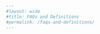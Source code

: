 ```yaml
---
#layout: wide
#title: FAQs and Definitions
#permalink: /faqs-and-definitions/
---
```


<!--
<div class="usa-layout-docs">
    <section class="usa-graphic-list usa-section sml-margin bg-gradient">
        <div class="grid-container">
            <div class="grid-row grid-gap">
                <div class="tablet:grid-col">
                    <h1 class="margin-0 text-white font-ui-2xl">FAQs and Definitions</h1>
                </div>
            </div>
        </div>
    </section>
    <div class="grid-container">
        {% include faqs-and-definitions.html %}
    </div>  
</div>
-->